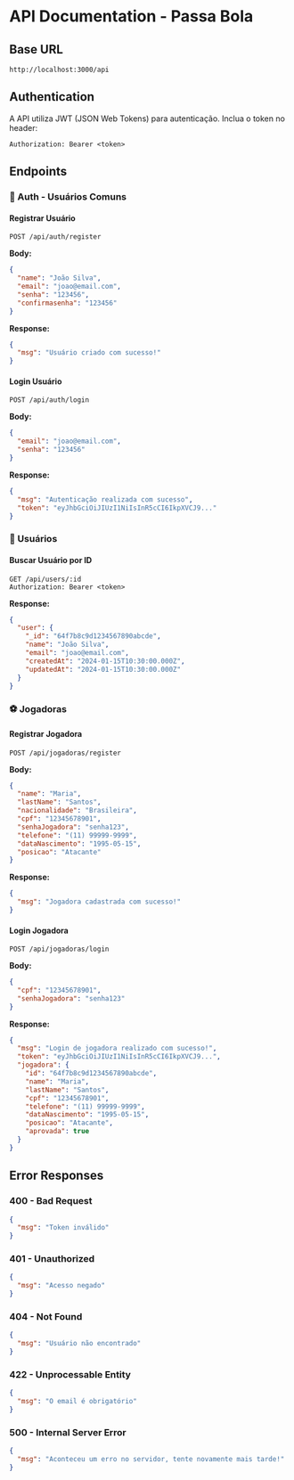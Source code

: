 # API Documentation - Passa Bola

## Base URL
```
http://localhost:3000/api
```

## Authentication
A API utiliza JWT (JSON Web Tokens) para autenticação. Inclua o token no header:
```
Authorization: Bearer <token>
```

## Endpoints

### 🔐 Auth - Usuários Comuns

#### Registrar Usuário
```http
POST /api/auth/register
```

**Body:**
```json
{
  "name": "João Silva",
  "email": "joao@email.com",
  "senha": "123456",
  "confirmasenha": "123456"
}
```

**Response:**
```json
{
  "msg": "Usuário criado com sucesso!"
}
```

#### Login Usuário
```http
POST /api/auth/login
```

**Body:**
```json
{
  "email": "joao@email.com",
  "senha": "123456"
}
```

**Response:**
```json
{
  "msg": "Autenticação realizada com sucesso",
  "token": "eyJhbGciOiJIUzI1NiIsInR5cCI6IkpXVCJ9..."
}
```

### 👤 Usuários

#### Buscar Usuário por ID
```http
GET /api/users/:id
Authorization: Bearer <token>
```

**Response:**
```json
{
  "user": {
    "_id": "64f7b8c9d1234567890abcde",
    "name": "João Silva",
    "email": "joao@email.com",
    "createdAt": "2024-01-15T10:30:00.000Z",
    "updatedAt": "2024-01-15T10:30:00.000Z"
  }
}
```

### ⚽ Jogadoras

#### Registrar Jogadora
```http
POST /api/jogadoras/register
```

**Body:**
```json
{
  "name": "Maria",
  "lastName": "Santos",
  "nacionalidade": "Brasileira",
  "cpf": "12345678901",
  "senhaJogadora": "senha123",
  "telefone": "(11) 99999-9999",
  "dataNascimento": "1995-05-15",
  "posicao": "Atacante"
}
```

**Response:**
```json
{
  "msg": "Jogadora cadastrada com sucesso!"
}
```

#### Login Jogadora
```http
POST /api/jogadoras/login
```

**Body:**
```json
{
  "cpf": "12345678901",
  "senhaJogadora": "senha123"
}
```

**Response:**
```json
{
  "msg": "Login de jogadora realizado com sucesso!",
  "token": "eyJhbGciOiJIUzI1NiIsInR5cCI6IkpXVCJ9...",
  "jogadora": {
    "id": "64f7b8c9d1234567890abcde",
    "name": "Maria",
    "lastName": "Santos",
    "cpf": "12345678901",
    "telefone": "(11) 99999-9999",
    "dataNascimento": "1995-05-15",
    "posicao": "Atacante",
    "aprovada": true
  }
}
```

## Error Responses

### 400 - Bad Request
```json
{
  "msg": "Token inválido"
}
```

### 401 - Unauthorized
```json
{
  "msg": "Acesso negado"
}
```

### 404 - Not Found
```json
{
  "msg": "Usuário não encontrado"
}
```

### 422 - Unprocessable Entity
```json
{
  "msg": "O email é obrigatório"
}
```

### 500 - Internal Server Error
```json
{
  "msg": "Aconteceu um erro no servidor, tente novamente mais tarde!"
}
```